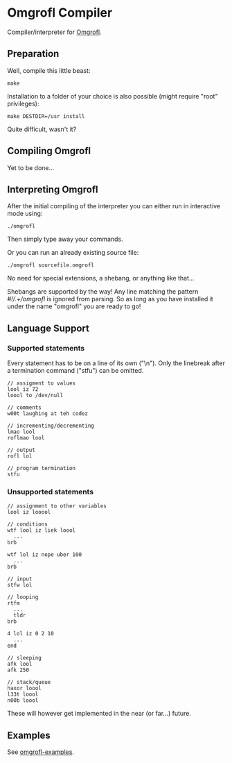 # Omgrofl Compiler

Compiler/interpreter for [Omgrofl](http://esolangs.org/wiki/Omgrofl).

## Preparation

Well, compile this little beast:

    make

Installation to a folder of your choice is also possible (might require "root" privileges):

    make DESTDIR=/usr install

Quite difficult, wasn't it?

## Compiling Omgrofl

Yet to be done...

## Interpreting Omgrofl

After the initial compiling of the interpreter you can either run in interactive mode using:

    ./omgrofl

Then simply type away your commands.

Or you can run an already existing source file:

    ./omgrofl sourcefile.omgrofl

No need for special extensions, a shebang, or anything like that...

Shebangs are supported by the way! Any line matching the pattern *#!/.+/omgrofl* is ignored from parsing. So as long as you have installed it under the name "omgrofl" you are ready to go!

## Language Support

### Supported statements

Every statement has to be on a line of its own ("\n"). Only the linebreak after a termination command ("stfu") can be omitted.

    // assigment to values
    lool iz 72
    loool to /dev/null

    // comments
    w00t laughing at teh codez

    // incrementing/decrementing
    lmao lool
    roflmao lool

    // output
    rofl lol

    // program termination
    stfu

### Unsupported statements

    // assignment to other variables
    lool iz looool

    // conditions
    wtf lool iz liek loool
      ...
    brb

    wtf lol iz nope uber 100
      ...
    brb

    // input
    stfw lol

    // looping
    rtfm
      ...
      tldr
    brb

    4 lol iz 0 2 10
      ...
    end

    // sleeping
    afk lool
    afk 250

    // stack/queue
    haxor loool
    l33t loool
    n00b loool

These will however get implemented in the near (or far...) future.

## Examples

See [omgrofl-examples](https://github.com/mneudert/omgrofl-examples).